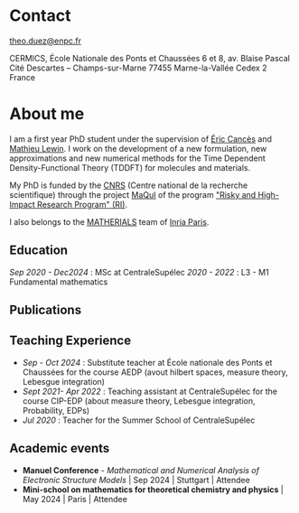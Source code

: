 # Contact
theo.duez@enpc.fr

CERMICS, École Nationale des Ponts et Chaussées
6 et 8, av. Blaise Pascal
Cité Descartes – Champs-sur-Marne
77455 Marne-la-Vallée Cedex 2
France

# About me

I am a first year PhD student under the supervision of [Éric Cancès](https://cermics.enpc.fr/~cances/) and [Mathieu Lewin](https://www.ceremade.dauphine.fr/~lewin/). I work on the development of a new     formulation, new approximations and new numerical methods for the Time Dependent Density-Functional Theory (TDDFT) for molecules and materials.

My PhD is funded by the [CNRS](https://www.cnrs.fr/fr) (Centre national de la recherche scientifique) through the project [MaQuI](https://www.cnrs.fr/fr/projet-ri2/maqui) of the program ["Risky and High-Impact Research Program" (RI)](https://www.cnrs.fr/fr/actualite/la-recherche-du-risque). 

I also belongs to the [MATHERIALS](https://team.inria.fr/matherials/) team of [Inria Paris](https://www.inria.fr/fr/centre-inria-de-paris).  

## Education
_Sep 2020 - Dec2024_ : MSc at CentraleSupélec
_2020 - 2022_ : L3 - M1 Fundamental mathematics

## Publications

## Teaching Experience
* _Sep - Oct 2024_ : Substitute teacher at École nationale des Ponts et Chaussées for the course AEDP (avout hilbert spaces, measure theory, Lebesgue integration)
* _Sept 2021- Apr 2022_ : Teaching assistant at CentraleSupélec for the course CIP-EDP (about measure theory, Lebesgue integration, Probability, EDPs)
* _Jul 2020_ : Teacher for the Summer School of CentraleSupélec

## Academic events
* **Manuel Conference** - _Mathematical and Numerical Analysis of Electronic Structure Models_ | Sep 2024 | Stuttgart | Attendee
* **Mini-school on mathematics for theoretical chemistry and physics** | May 2024 | Paris | Attendee


